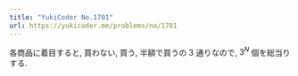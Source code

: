 ```yaml
---
title: "YukiCoder No.1701"
url: https://yukicoder.me/problems/no/1701
---
```

各商品に着目すると, 買わない, 買う, 半額で買うの $3$ 通りなので, $3^{N}$ 個を総当りする.
